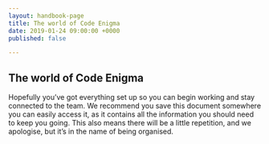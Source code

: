 ```yaml
---
layout: handbook-page
title: The world of Code Enigma
date: 2019-01-24 09:00:00 +0000
published: false

---
```

## **The world of Code Enigma**

Hopefully you’ve got everything set up so you can begin working and stay connected to the team. We recommend you save this document somewhere you can easily access it, as it contains all the information you should need to keep you going. This also means there will be a little repetition, and we apologise, but it’s in the name of being organised.